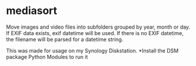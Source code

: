 # mediasort
Move images and video files into subfolders grouped by year, month or day.
If EXIF data exists, exif datetime will be used.
If there is no EXIF datetime, the filename will be parsed for a datetime string.

This was made for usage on my Synology Diskstation.
*Install the DSM package Python Modules to run it
